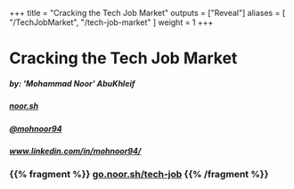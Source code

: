 +++
title = "Cracking the Tech Job Market"
outputs = ["Reveal"]
aliases = [
"/TechJobMarket",
"/tech-job-market"
]
weight = 1
+++

# Cracking the Tech Job Market

##### by: 'Mohammad Noor' AbuKhleif

##### [noor.sh](https://www.noor.sh)
##### [@mohnoor94](https://go.noor.sh/twitter)
##### www.linkedin.com/in/mohnoor94/

### {{% fragment %}} [go.noor.sh/tech-job](https://go.noor.sh/tech-job) {{% /fragment %}}